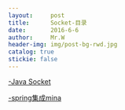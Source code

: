 ```yaml
---
layout:     post                  
title:      Socket-目录      
date:       2016-6-6             
author:     Mr.W                   
header-img: img/post-bg-rwd.jpg  
catalog: true   
stickie: false                       
---
```

  

[-Java Socket](http://wjwcloud.com/2018/07/21/Java_Socket/)

[-spring集成mina](http://wjwcloud.com/2018/04/08/spring_mina/)

